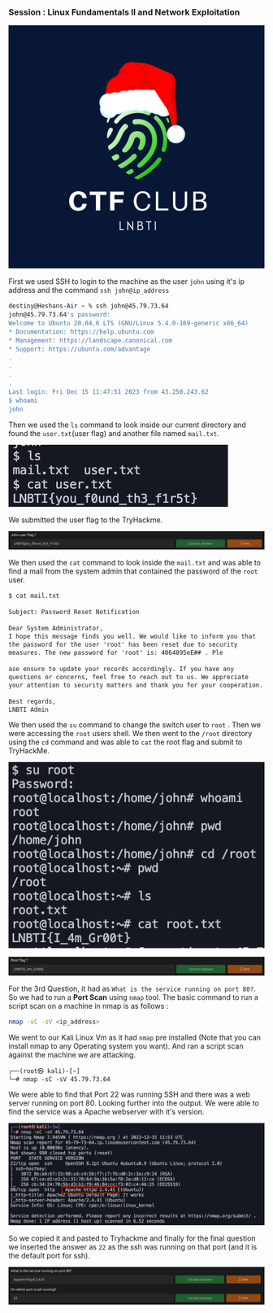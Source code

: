 ### Session : Linux Fundamentals II and Network Exploitation

![logo](assets/image.png)

First we used SSH to login to the machine as the user `john` using it's ip address  and the command `ssh john@ip_address` 

```sh
destiny@Heshans-Air ~ % ssh john@45.79.73.64
john@45.79.73.64's password:
Welcome to Ubuntu 20.04.6 LTS (GNU/Linux 5.4.0-169-generic x86_64)
* Documentation: https://help.ubuntu.com
* Management: https://landscape.canonical.com
* Support: https://ubuntu.com/advantage
.
.
.
.
Last login: Fri Dec 15 11:47:51 2023 from 43.250.243.62
$ whoami
john
```

Then we used the `ls` command to look inside our current directory and found the `user.txt`(user flag) and another file named `mail.txt`. 

![Image1](assets/image1.png)

We submitted the user flag to the TryHackme.

![Image2](assets/image2.png)

We then used the `cat` command to look inside the `mail.txt` and was able to find a mail from the system admin that contained the password of the `root` user. 

```
$ cat mail.txt

Subject: Password Reset Notification

Dear System Administrator,
I hope this message finds you well. We would like to inform you that the password for the user 'root' has been reset due to security measures. The new password for 'root' is: 4064895eE## . Ple

ase ensure to update your records accordingly. If you have any questions or concerns, feel free to reach out to us. We appreciate your attention to security matters and thank you for your cooperation.

Best regards,
LNBTI Admin
```

We then used the `su` command to change the switch user to `root` .
Then we were accessing the `root` users shell. We then went to the `/root` directory using the `cd` command and was able to `cat` the root flag and submit to TryHackMe.

![Image3](assets/image3.png)

![Image4](assets/image4.png)

For the 3rd Question, it had as `What is the service running on port 80?`. So we had to run a **Port Scan** using `nmap` tool. The basic command to run a script scan on a machine in nmap is as follows :

```sh
nmap -sC -sV <ip_address>
```

We went to our Kali Linux Vm as it had `nmap` pre installed (Note that you can install nmap to any Operating system you want). And ran a script scan against the machine we are attacking.

```
┌──(root㉿ kali)-[~]
└─# nmap -sC -sV 45.79.73.64
```

We were able to find that Port 22 was running SSH and there was a web server running on port 80. Looking further into the output. We were able to find the service was a Apache webserver with it's version. 

![Image5](assets/image5.png)

So we copied it and pasted to Tryhackme and finally for the final question we inserted the answer as `22` as the ssh was running on that port (and it is the default port for ssh).

![Image6](assets/image6.png)
